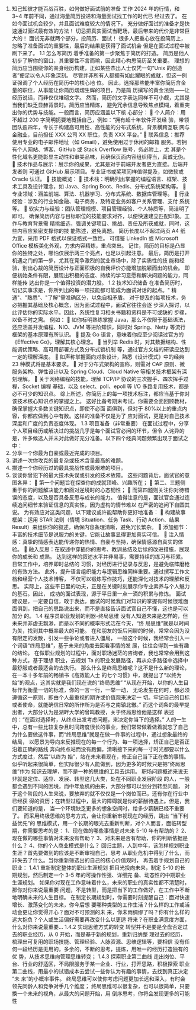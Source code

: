 1. 知己知彼才能百战百胜，如何做好面试前的准备
工作
2024 年的行情，和 3~4 年前不同，通过海量简历投递和海量面试找工作的时代已
经过去了。
在如今面试机会较少，并且面试难度较大的情况下。
充分做好面试的准备才是快速通过面试最有效的方法！
切忌把真实面试当靶场，最后带来的代价是非常巨大的！
面试无非就两个部分，投简历、面试！
很多人把重心放在投简历上，忽略了准备面试的重要性，最后的结果是获得了面试机会
但是在面试过程中被刷下来了。
1.1 怎么写简历
着手准备的第一步聚焦于简历的打造。
简历是他人初步了解你的窗口，其重要性不言而喻，因此精心构思简历至关重要。
理想的简历应当围绕你的亲身经历构建，正如某些杰出人士仅凭一句“Unix 的创造
者”便足以令人印象深刻。
尽管并非所有人都拥有如此耀眼的成就，但这一例证强调了个人经历在简历中的核心地
位。
因此，选择那些能丰富你简历含金量的职位，从事能让你简历熠熠生辉的项目，乃是简
历撰写的黄金法则——让经历说话，而非仅仅堆砌文字。
然而，简历的文字表达同样不可小觑，尤其是当我们缺乏显赫背景时。简历应当精炼，
避免冗余信息导致焦点模糊，着重突出你的优势与技能。一般而言，简历应涵盖以下核
心部分：
 个人简介：用不超过 200 字简明扼要地概括自己，例如：“拥有超十年软件开发经
验，带领团队逾四年，专长于构建高可用性、高性能的分布式系统，背景横跨互联
网与金融业，目前担任 XXX 公司 XX 职位，负责 XXX 平台。”
 联系信息：推荐使用专业的电子邮件地址（如 Gmail），避免使用过于休闲的邮箱
服务。若拥有个人网站、博客、GitHub 或 Stack Overflow 账号，务必附上，尤
其是个性化域名更能彰显主动性和审美品味，且确保页面内容组织得当，真诚无伪。
 技术作品与展示：展示你的成果，尤其是对于前端开发者更为直接。后端开发者则
可通过 GitHub 展示项目。专业证书或奖项同样值得提及，如微软或 Oracle 认证。
 技能概览：
 技术栈：明确列出掌握的编程语言、框架、技术工具及设计理念，如 Java、Spring
Boot、Redis、分布式系统架构等。
 专业领域：涵盖前端、算法、机器学习、分布式系统、数据库管理等。
 行业经验：涉及的行业如金融、电子商务，及特定业务如客户关系管理、支付
系统等。
 软实力与经验：团队管理规模、项目管理经验、个人特质等，简洁明了即可。
确保简历内容与目标职位的技能要求对齐，以便快速建立匹配印象。工作与教育背景需
精挑细选，强调关键项目、挑战、责任及所获成就，同时，这些内容应紧密支撑你的技
能陈述，避免离题。
简历长度以不超过两页 A4 纸为宜，采用 PDF 格式以保证格式一致性。
可借鉴 LinkedIn 或 Microsoft Office 模板美化外观，力求内容精炼，重点突出。
记住，简历的目标是凸显你的独特之处，哪怕仅展示两三个亮点，也足以引起注意。
最后，简历是打开机遇之门的第一步，尤其在竞争激烈的就业市场中，除了实质性的技
能和经验，别出心裁的简历设计与正面积极的自我评价亦能增加脱颖而出的机会。
即便初始条件有限，展现出积极的态度、持续的学习意愿和解决问题的能力，同样能传
达出你是一个值得投资的潜力股。
1.2 技术知识储备
在准备简历时，切记实事求是，你所列出的每一项技能都可能成为面试对话的起点。" 精通"、"熟悉"、"了解"需准确区分，以免自相矛盾。
对于提及的每项技术，务必把握其基础及核心概念，因为面试过程中，面试官往往会逐
步深入探讨，以此评估你的实际水平。因此，系统性复习相关书籍和资料是不可或缺的
步骤，以备不时之需。
例如：
 如你标明熟练掌握 Java，那么不仅限于基础语法，还应涵盖并发编程、NIO、JVM
等进阶知识，同时对 Spring、Netty 等流行框架的基本原理有所认识。
 提及 Go 语言，意味着你应至少阅读过官方的《Effective Go》，理解其核心理念。
 当列举 Redis 时，对其数据结构、性能调优策略、高可用部署方式及分布式锁机制
等，通过官方文档的研读应达到一定的理解深度。
 如声称掌握面向对象设计，熟悉《设计模式》中的经典 23 种模式将是基本要求。
 对于分布式架构的宣称，则需对 CAP 原则、微服务架构、弹性设计以及 Spring
Cloud、Cloud Native 等相关技术框架有深刻理解。
 关于网络编程的技能，理解 TCP/IP 协议的三次握手、四次挥手过程，Socket 编程
基础，以及 select、poll、epoll 等 I/O 多路复用技术，都是必不可少的知识点。
综上所述，你简历上的每一项技术标注，都应当基于你对该技术核心知识点的掌握之上。
这好比备考期末考试，你需要全面回顾教材，确保掌握大多数关键知识点，即使不必面
面俱到，但对于 80%以上的重点内容，你都应做到心中有数。这样的准备不仅是为了
应对面试，更是对自己技术深度和广度的负责态度体现。
1.3 项目准备（非常重要）
在面试过程中，分享个人项目经历或解决过的挑战几乎是每个面试官必问的环节，但令
人诧异的是，许多候选人并未对此做好充分准备。以下四个经典问题频繁出现于面试之
中：
1. 分享一个你最为自豪或最近完成的项目。
2. 讲述一次你攻克的最复杂或技术含量最高的难题。
3. 描述一个你经历过的最具挑战性或最艰难的项目。
4. 谈谈你曾犯下的最大技术失误或引发的技术故障。
这些问题背后，面试官的意图各异：
 第一个问题旨在探查你的成就顶峰、兴趣所在；
 第二、三题侧重于你的问题解决能力和面对逆境时的心态韧性；
 而第四题则关注你对待错误的态度，以及是否具备反思与成长的能力。
值得注意的是，面试官会通过连续追问细节来验证信息的真实性，因为虚构的情节难以
在严密的追问下自圆其说。
为有效应对这类问题，以下建议或许能帮助你更好地准备：
 构建故事框架：运用 STAR 法则（情境 Situation、任务 Task、行动 Action、结果
Result）来组织你的叙述，确保内容条理清晰，避免冗长繁杂。
 添加细节：丰富的技术细节是说服力的关键，它能让故事显得更加真实可信。
 注入情感：真挚的情感表达能传递你的热情、自豪与坚持，确保情感源自真实的体
验。
 融入反思：在叙述中穿插你的思考、教训总结及后续的改进措施，展现你的成长和
成熟。
达到这样的叙述水平并非易事，需要持续的练习与积累。日常工作中，培养即时总结的
习惯，对经历进行记录与反思，是避免临阵磨枪的有效方法。
此外，提升语言组织能力与逻辑思维同样重要。通过撰写工作文档和经营个人技术博客，
不仅可以锻炼写作技巧，还能深化对技术的理解和反思。
实际上，这些平日里的功夫，正是在关键时刻展示你专业素养与个人魅力的基石。因此，
成功的面试表现，源于平日里一点一滴的积累与修炼。
面试建议是，一定要自信，敢于表达，面试的时候我们对知识的掌握有时候很难面
面俱到，把自己的思路说出来，而不是直接告诉面试官自己不懂，这也是可以加分
的。
1.4 程序员职业规划的利器-终局思维
没有人知道未来是怎样的，但未来并非虚无飘渺，而是以不同的概率形式活在今天，“终
局思维”就是以时间为矢，找到其中概率最大的可能。
在和朋友的饭后闲聊的时候，常常会因为没有限定的发散，引发一些争论或者进入僵局，
一般这个时候，我经常会引入一个词语“终局思维”，基于未来的角度去回看事情的发
展，往往会得到一些有趣的结论。
在做职业规划的过程中，面对职场迷茫的咨询者，我也常常会用到这种方式，基于理想
职业，去规划 Ta 的职业发展路径，再从众多路径中选择中最舒服或者最适合的去执行。
那么什么是终局思维呢？这不是什么新的理论，在一本十多年前的畅销书《高效能人士
的七个习惯》中，就提出了“以终为始”的观点，这其实就是我们现在说的“终局思维”
“从现在开始，以你的人生目标作为衡量一切的标准，你的一言一行，一举一动，
无论发生在何时，都必须遵循这一原则，即由个人最重视的期许或价值观来决定一
切。牢记自己的目标或者使命，就能确信日常的所作所为是否与之南辕北辙。”
而这个词条的最早提出者，大部分认为是湖畔大学的曾鸣教授，关于终局思维他是这样
表述的：“在面对选择时，从终点出发考虑问题，来决定你当下的选择。”
人的一生中，总有一些比较复杂且时间跨度很长的事业，我们常常做着做着就忘了自己
为什么要做这件事，而“终局思维”就是在做一件事的过程中，通过想象最终的结局，
以愿景为导向来反推现在的每一个行为、每一项选择，矫正自己是否正沿着正确的路线
奔向终点站而没有跑偏，清晰接下来的每一寸时光都要以什么方式度过，然后“以终为
始”，站在未来看现在，修正自己当下正在做的事情。
似乎听起来很简单，但实际很少有人能做到，因为更多的时候只是把“终局思维”作为
知识去理解，而不是一种的思维的工具去运用。
职场问题概述来说无非就是定位、适应、发展、转型这几大类，处在不同职业发展阶段
的人，一般都会遇到不同的困境，而中年危机的由来，大部分都可以划分到转型问题，
对于这个阶段的人生来说，要放弃的就不仅仅是一个岗位而已，还有你在行业中已经获
得的资历；在转型过程中，最大的障碍就是你的薪酬待遇上。但是，我们要知道的是，
当一个环境缺乏更多的想象空间时，给多少薪酬已经不重要了。
而采用终极思维的思考方式，会让你重新审视现在的经历，跳出 “当下利益优先”的
思维模式，用一个长期的眼光去重新判断，对个人而言，面临转型期，你需要思考的是：
1、现在做的哪些事情是对未来 5-10 年有帮助的？
2、现在做的哪些事情对未来没有帮助？
3、对未来是否有帮助，你的判断依据是什么？
4、你的个人商业模式是什么？
回归主题，人到中年，该怎样规划职业生涯？首先要做到的应该是不断审视自己，思考
从职业危机中得到了什么，而非失去了什么。当你重新筛选出的自己的核心价值观时，
再去着手规划自己的职业：
1.4.1 重新制定整体的职业生涯规划
把目光投向未来，制定 5-10 的长期规划，然后制定一个 3-5 年的可操作性强、详细完
备、动态性的中期职业生涯规划。
如果你对现在工作意味着什么，未来的职业的真实性都不清楚时，那你对你来说最重要
问题，不是转型，而是把当下的工作做好，在工作中不断地明确未来的人生目标。
在制定长期规划时，你需要时刻提醒自己：面对快速增长、激荡变化的未来，你今后想
要哪种类型的工作生活？什么样的工作或活动会更让你觉得开心？面对不可预测的未
来，你未雨绸缪了吗？你有什么样的远大抱负？个人或生活偏好需要再改变什么以更适
将来？在职业满意度方面，什么对你来说最重要... 1.4.2 实现思维方式的转变
转型并不是要是全盘否定过去的职业经历，从 0 开始，而是基于新的规划，重新归纳整
理过去的经历，梳理出可复用的职场技能、管理经验、人脉资源、思维逻辑等，要相信
没有任何一段经历是无用的，多余的，不断的思考，提炼，用唯一的经历打造独有的优
势，从技术思维向管理思维转变；
1.4.3 探索职业第二曲线
走出岗位、平台、行业的舒适区，不局限服务于某一企业、行业，打开思路，积极探索
职业第二曲线，用最小的试错成本去尝试一些你认为有趣的事情，去找到真正决定 “未
来”的小概率事件。
终局思维可以使你考虑问题更加长远和深入，有时会领先同龄人和竞争对手几个维度；
终局思维可以很复杂，也可以很简单，只要换一个未来的视角，从最大的问题开始，用
倒序思考，你将会发现更多的可能性